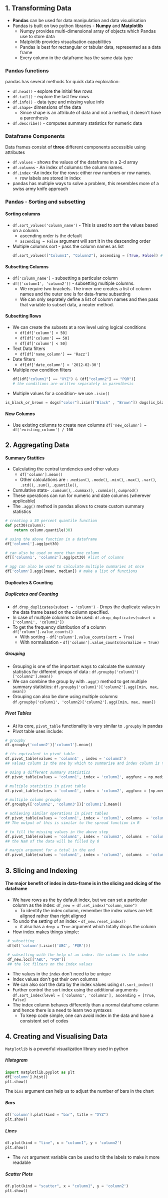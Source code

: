 

## 1. Transforming Data

* **Pandas** can be used for data manipulation and data visualisation 
* Pandas is built on two python libraries - **Numpy** and **Matplotlib**
	* Numpy provides multi-dimensional array of objects which Pandas use to store data
	* Matplotlib provides visualisation capabilities
	* Pandas is best for rectangular or tabular data, represented as a data frame 
	* Every column in the dataframe has the same data type

### Pandas functions
 pandas has several methods for quick data exploration:
* `df.head()` - explore the initial few rows 
* `df.tail()` - explore the last few rows
* `df.info()` - data type and missing value info
* `df.shape`- dimensions of the data 
	* Since shape is an attribute of data and not a method, it doesn't have a parenthesis
* `df.describe()` -  computes summary statistics for numeric data

### Dataframe Components
Data frames consist of **three** different components accessible using attributes
* `df.values` - shows the values of the dataframe in a 2-d array
* `df.columns` - An index of columns: the column names.
* `df.index` -An index for the rows: either row numbers or row names.
	* row labels are stored in index
* pandas has multiple ways to solve a problem, this resembles more of a swiss army knife approach

### Pandas - Sorting and subsetting
#### Sorting columns
* `df.sort_values('column_name')` - This is used to sort the values based on a column. 
	* ascending order is the default
	* `ascending = False` argument will sort it in the descending order 
* Multiple columns sort - pass the column names as list 
	 ```py
	 df.sort_values(["Column1", "Column2"], ascending = [True, False]) # specify the direction of sorting for each column
	 ```

#### Subsetting Columns 
* `df['column_name']` - subsetting a particular column
* `df[['column1', 'column2']]` - subsetting multiple columns. 
	* We require two brackets. The inner one creates a list of column names and the outer one is for data-frame subsetting
	* We can only seprately define a list of column names and then pass that variable to subset data, a neater method. 

#### Subsetting Rows
* We can create the subsets at a row level using logical conditions
	* `df[df['column'] > 50]`
	* `df[df['column'] == 50]`
	* `df[df['column'] < 50]` 
* Text Data filters
	* `df[df['name_column'] == 'Razz']`
* Date filters
	* `df[df['date_column'] > '2012-02-30']`
* Multiple row condition filters
	 ```py
	 df[(df["column1"] == "XYZ") & (df["column2"] == "PQR")] 
	 # the conditions are written separately in parenthesis
	 ```
 * Multiple values for a condition- we use  `.isin()` 
```py
is_black_or_brown = dogs["color"].isin(["Black" , "Brown"]) dogs[is_black_or_brown]
```
 #### New Columns
 
 * Use existing  columns to create new columns
  `df['new_column'] = df['existing_column'] / 100 ` 
  
## 2. Aggregating Data

#### Summary Statitics
* Calculating the central tendencies and other values
	* `df['column'].mean()`
	* Other calculations are : `.median()`, `.mode()`, `.min()`, `.max()`, `.var()`, `.std()`, `.sum()`, `.quantile()`,  
* Cumulative stats- `.cumsum()`, `.cummax()`, `.cummin()`, `cumprod()`
* These operations can run for numeric and date columns (wherever applicable) 
* The `.agg()` method in pandas allows to create custom summary statistics

```py 
# creating a 30 percent quantile function 
def pct30(column):
	return column.quantile(30)

# using the above function in a dataframe
df['column1'].agg(pct30)

# can also be used on more than one column
df[['column1', 'column2'].agg(pct30) #list of columns

# agg can also be used to calculate multiple summaries at once
df['column'].agg([mean, median]) # make a list of functions 
```

#### Duplicates & Counting

##### Duplicates and Counting 
* `df.drop_duplicates(subset = 'column')` - Drops the duplicate values in the data frame based on the column specified. 
* In case of multiple columns to be used: 
 `df.drop_duplicates(subset = ['column1', 'column2'])`
 * To get the frequency distribution of a column 
	`df['column'].value_counts()`
	* With sorting - `df['column'].value_counts(sort = True)`
	* With normalisation - `df['column'].value_counts(normalize = True)`

##### Grouping
* Grouping is one of the important ways to calculate the summary statistics for different groups of data :
	`df.groupby('column1')['column2'].mean()`
* We can combine the group by with `.agg()` method to get multiple summary statistics:
	`df.groupby('column1')['column2'].agg([min, max, mean])`
* Grouping can also be done using multiple columns:
`df.groupby('column1', 'column2)['column2'].agg([min, max, mean])`

##### Pivot Tables
* At its core, `pivot_table` functionality is very similar to `.groupby` in pandas
* Pivot table uses include: 
```py
# groupby 
df.groupby('column2')['column1'].mean()

# its equivalent in pivot table
df.pivot_table(values = 'column1' , index = 'column2')
## values column is the one by which to summarise and index column is the one by which you want to group by. Mean is the default summary statistics in pivot table

# Using a different summary statistics
df.pivot_table(values = 'column1', index = 'column2', aggfunc = np.median)

# multiple statistics in pivot table
df.pivot_table(values = 'column1', index = 'column2', aggfunc = [np.median, np.mean])

# multiple column groupby 
df.groupby(['column2', 'column3'])['column1'].mean()

# achieving similar operations in pivot tables
df.pivot_table(values = 'column1', index = 'column2', columns  = 'column3', aggfunc = [np.median, np.mean])
## The output of this is similar to the spread function in R

# to fill the missing values in the above step 
df.pivot_table(values = 'column1', index = 'column2', columns  = 'column3', fill_value = 0, aggfunc = [np.median, np.mean])
## the NaN of the data will be filled by 0 

# margin argument for a total in the end 
df.pivot_table(values = 'column1', index = 'column2', columns  = 'column3', fill_value = 0, margins = True, aggfunc = [np.median, np.mean])
```

## 3. Slicing and Indexing
#### The major benefit of index in data-frame is in the slicing and dicing of the dataframe
* We have rows as the by default index, but we can set a  particular column as the index: `df_new = df.set_index("column_name")`
	* To identify the index column, remember the index values are left aligned rather than right aligned
* To undo the setting of an index -  `df_new.reset_index()` 
	* it also has a `drop = True` argument which totally drops the column
* How index makes things simple:
```py
 # subsetting
 df[df['column'].isin(['ABC', 'PQR'])]
 
 # subsetting with the help of an index. the column is the index
 df_new.loc[["ABC", "PQR"]]
 ## the loc filters on the index values
```
* The values in the `index` don't need to be unique
* Index values don't get their own columns
* We can also sort the data by the index values using `df.sort_index()`
* Further control the sort index using the additional arguments
`df.sort_index(level = ['column1', 'column2'], ascending = [True, False]`
* The index column behaves differently than a normal dataframe column and hence there is a need to learn two syntaxes
	* To keep code simple, one can avoid index in the data and have a consistent set of codes

 

## 4. Creating and Visualising Data 

`Matplotlib` is a powerful visualization library used in python 
##### Histogram 
```py
import matplotlib.pyplot as plt
df['column'].hist()
plt.show()
```
The `bins` argument can help us to adjust the number of bars in the chart

##### Bars
```py
df['column'].plot(kind = "bar", title = "XYZ")
plt.show()
```
##### Lines
```py
df.plot(kind = "line", x = "column1", y = 'column2')
plt.show()
```
* The `rot` argument variable can be used to tilt the labels to make it more readable

##### Scatter Plots
```py
df.plot(kind = "scatter", x = "column1", y = 'column2')
plt.show()
```


